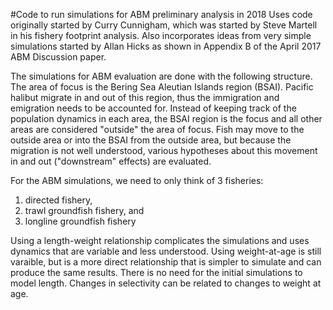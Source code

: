 #Code to run simulations for ABM preliminary analysis in 2018
Uses code originally started by Curry Cunnigham, which was started by Steve Martell in his fishery footprint analysis. Also incorporates ideas from very simple simulations started by Allan Hicks as shown in Appendix B of the April 2017 ABM Discussion paper.

The simulations for ABM evaluation are done with the following structure. The area of focus is the Bering Sea Aleutian Islands region (BSAI). Pacific halibut migrate in and out of this region, thus the immigration and emigration needs to be accounted for. Instead of keeping track of the population dynamics in each area, the BSAI region is the focus and all other areas are considered "outside" the area of focus. Fish may move to the outside area or into the BSAI from the outside area, but because the migration is not well understood, various hypotheses about this movement in and out ("downstream" effects) are evaluated.

For the ABM simulations, we need to only think of 3 fisheries:
1. directed fishery,  
2. trawl groundfish fishery, and 
3. longline groundfish fishery


Using a length-weight relationship complicates the simulations and uses dynamics that are variable and less understood. Using weight-at-age is still varaible, but is a more direct relationship that is simpler to simulate and can produce the same results. There is no need for the initial simulations to model length. Changes in selectivity can be related to changes to weight at age.

